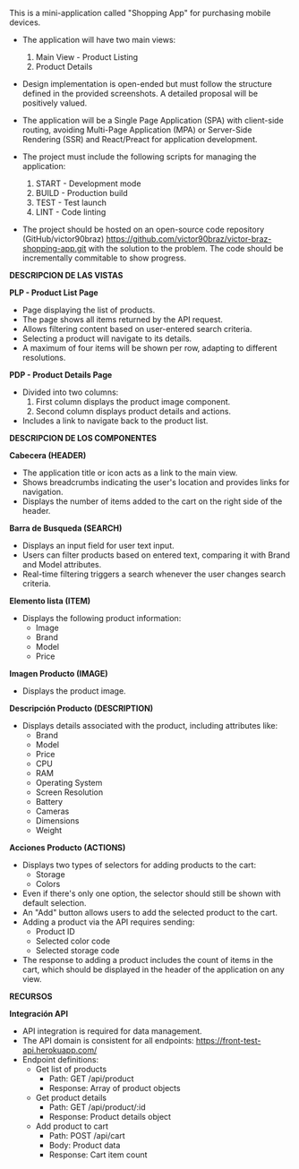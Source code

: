 This is a mini-application called "Shopping App" for purchasing mobile devices.

- The application will have two main views:

  1. Main View - Product Listing
  2. Product Details

- Design implementation is open-ended but must follow the structure defined in the provided screenshots. A detailed proposal will be positively valued.

- The application will be a Single Page Application (SPA) with client-side routing, avoiding Multi-Page Application (MPA) or Server-Side Rendering (SSR) and React/Preact for application development.

- The project must include the following scripts for managing the application:

  1. START - Development mode
  2. BUILD - Production build
  3. TEST - Test launch
  4. LINT - Code linting

- The project should be hosted on an open-source code repository (GitHub/victor90braz) https://github.com/victor90braz/victor-braz-shopping-app.git with the solution to the problem. The code should be incrementally commitable to show progress.

**DESCRIPCION DE LAS VISTAS**

**PLP - Product List Page**

- Page displaying the list of products.
- The page shows all items returned by the API request.
- Allows filtering content based on user-entered search criteria.
- Selecting a product will navigate to its details.
- A maximum of four items will be shown per row, adapting to different resolutions.

**PDP - Product Details Page**

- Divided into two columns:
  1. First column displays the product image component.
  2. Second column displays product details and actions.
- Includes a link to navigate back to the product list.

**DESCRIPCION DE LOS COMPONENTES**

**Cabecera (HEADER)**

- The application title or icon acts as a link to the main view.
- Shows breadcrumbs indicating the user's location and provides links for navigation.
- Displays the number of items added to the cart on the right side of the header.

**Barra de Busqueda (SEARCH)**

- Displays an input field for user text input.
- Users can filter products based on entered text, comparing it with Brand and Model attributes.
- Real-time filtering triggers a search whenever the user changes search criteria.

**Elemento lista (ITEM)**

- Displays the following product information:
  - Image
  - Brand
  - Model
  - Price

**Imagen Producto (IMAGE)**

- Displays the product image.

**Descripción Producto (DESCRIPTION)**

- Displays details associated with the product, including attributes like:
  - Brand
  - Model
  - Price
  - CPU
  - RAM
  - Operating System
  - Screen Resolution
  - Battery
  - Cameras
  - Dimensions
  - Weight

**Acciones Producto (ACTIONS)**

- Displays two types of selectors for adding products to the cart:
  - Storage
  - Colors
- Even if there's only one option, the selector should still be shown with default selection.
- An "Add" button allows users to add the selected product to the cart.
- Adding a product via the API requires sending:
  - Product ID
  - Selected color code
  - Selected storage code
- The response to adding a product includes the count of items in the cart, which should be displayed in the header of the application on any view.

**RECURSOS**

**Integración API**

- API integration is required for data management.
- The API domain is consistent for all endpoints: https://front-test-api.herokuapp.com/
- Endpoint definitions:
  - Get list of products
    - Path: GET /api/product
    - Response: Array of product objects
  - Get product details
    - Path: GET /api/product/:id
    - Response: Product details object
  - Add product to cart
    - Path: POST /api/cart
    - Body: Product data
    - Response: Cart item count
